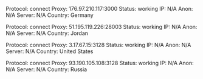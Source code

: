 Protocol: connect
Proxy: 176.97.210.117:3000
Status: working
IP: N/A
Anon: N/A
Server: N/A
Country: Germany

Protocol: connect
Proxy: 51.195.119.226:28003
Status: working
IP: N/A
Anon: N/A
Server: N/A
Country: Jordan

Protocol: connect
Proxy: 3.17.67.15:3128
Status: working
IP: N/A
Anon: N/A
Server: N/A
Country: United States

Protocol: connect
Proxy: 93.190.105.108:3128
Status: working
IP: N/A
Anon: N/A
Server: N/A
Country: Russia

